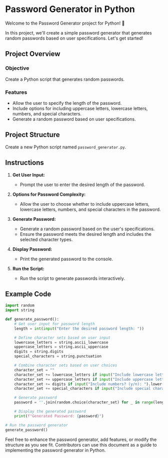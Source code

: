 # Password Generator in Python

Welcome to the Password Generator project for Python! 🐍

In this project, we'll create a simple password generator that generates random passwords based on user specifications. Let's get started!

## Project Overview

### Objective

Create a Python script that generates random passwords.

### Features

- Allow the user to specify the length of the password.
- Include options for including uppercase letters, lowercase letters, numbers, and special characters.
- Generate a random password based on user specifications.

## Project Structure

Create a new Python script named `password_generator.py`.

## Instructions

1. **Get User Input:**
   - Prompt the user to enter the desired length of the password.

2. **Options for Password Complexity:**
   - Allow the user to choose whether to include uppercase letters, lowercase letters, numbers, and special characters in the password.

3. **Generate Password:**
   - Generate a random password based on the user's specifications.
   - Ensure the password meets the desired length and includes the selected character types.

4. **Display Password:**
   - Print the generated password to the console.

5. **Run the Script:**
   - Run the script to generate passwords interactively.

## Example Code

```python
import random
import string

def generate_password():
    # Get user input for password length
    length = int(input("Enter the desired password length: "))

    # Define character sets based on user input
    lowercase_letters = string.ascii_lowercase
    uppercase_letters = string.ascii_uppercase
    digits = string.digits
    special_characters = string.punctuation

    # Combine character sets based on user choices
    character_set = ""
    character_set += lowercase_letters if input("Include lowercase letters? (y/n): ").lower() == 'y' else ''
    character_set += uppercase_letters if input("Include uppercase letters? (y/n): ").lower() == 'y' else ''
    character_set += digits if input("Include numbers? (y/n): ").lower() == 'y' else ''
    character_set += special_characters if input("Include special characters? (y/n): ").lower() == 'y' else ''

    # Generate password
    password = ''.join(random.choice(character_set) for _ in range(length))

    # Display the generated password
    print(f"Generated Password: {password}")

# Run the password generator
generate_password()
```

Feel free to enhance the password generator, add features, or modify the structure as you see fit. Contributors can use this document as a guide to implementing the password generator in Python.
